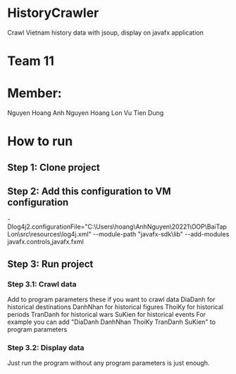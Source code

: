 # HistoryCrawler
Crawl Vietnam history data with jsoup, display on javafx application
# Team 11
# Member:
Nguyen Hoang Anh
Nguyen Hoang Lon
Vu Tien Dung

# How to run
## Step 1: Clone project
## Step 2: Add this configuration to VM configuration
-Dlog4j2.configurationFile="C:\Users\hoang\AnhNguyen\20221\OOP\BaiTapLon\src\resources\log4j.xml" --module-path "javafx-sdk\lib" --add-modules javafx.controls,javafx.fxml
## Step 3: Run project
### Step 3.1: Crawl data
Add to program parameters these if you want to crawl data
DiaDanh for historical destinations
DanhNhan for historical figures
ThoiKy for historical periods
TranDanh for historical wars
SuKien for historical events
For example you can add "DiaDanh DanhNhan ThoiKy TranDanh SuKien" to program parameters
### Step 3.2: Display data
Just run the program without any program parameters is just enough.
